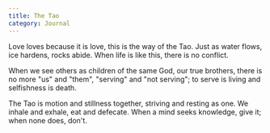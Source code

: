 ```yaml
---
title: The Tao
category: Journal
---
```


Love loves because it is love, this is the way of the Tao.  Just as
water flows, ice hardens, rocks abide.  When life is like this, there is
no conflict.

When we see others as children of the same God, our true brothers, there
is no more "us" and "them", "serving" and "not serving"; to serve is
living and selfishness is death.

The Tao is motion and stillness together, striving and resting as one.
We inhale and exhale, eat and defecate.  When a mind seeks knowledge,
give it; when none does, don't.


